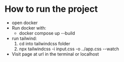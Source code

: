 # How to run the project

- open docker
- Run docker with:
  - docker compose up --build
- run tailwind:
  1. cd into tailwindcss folder
  2. npx tailwindcss -i input.css -o ../app.css --watch
- Visit page at url in the terminal or localhost
